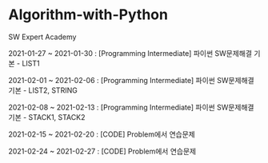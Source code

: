 # Algorithm-with-Python

SW Expert Academy

2021-01-27 ~ 2021-01-30 : [Programming Intermediate] 파이썬 SW문제해결 기본 - LIST1

2021-02-01 ~ 2021-02-06 : [Programming Intermediate] 파이썬 SW문제해결 기본 - LIST2, STRING

2021-02-08 ~ 2021-02-13 : [Programming Intermediate] 파이썬 SW문제해결 기본 - STACK1, STACK2

2021-02-15 ~ 2021-02-20 : [CODE] Problem에서 연습문제 

2021-02-24 ~ 2021-02-27 : [CODE] Problem에서 연습문제 
